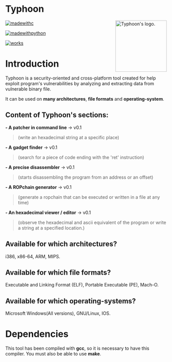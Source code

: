 # Typhoon

<img src="http://image.noelshack.com/fichiers/2018/50/1/1544456374-tornado-2.png" align="right" title="Typhoon's logo." height="160px" width="160px"/>

[![madewithc](https://forthebadge.com/images/badges/made-with-c.svg)]()

[![madewithpython](https://forthebadge.com/images/badges/made-with-python.svg)]()

[![works](https://forthebadge.com/images/badges/60-percent-of-the-time-works-every-time.svg)]()

# Introduction

Typhoon is a security-oriented and cross-platform tool created for help exploit program's vulnerabilities by analyzing and extracting data from vulnerable binary file.

It can be used on **many architectures**, **file formats** and **operating-system**.

## Content of Typhoon's sections: 

**- A patcher in command line** -> v0.1 
> (write an hexadecimal string at a specific place)

**- A gadget finder** -> v0.1 
> (search for a piece of code ending with the 'ret' instruction)

**- A precise disassembler** -> v0.1 
> (starts disassembling the program from an address or an offset)

**- A ROPchain generator** -> v0.1 
> (generate a ropchain that can be executed or written in a file at any time)

**- An hexadecimal viewer / editor** -> v0.1 
> (observe the hexadecimal and ascii equivalent of the program or write a string at a specified location.)

## Available for which architectures?

i386, x86-64, ARM, MIPS.

## Available for which file formats?

Executable and Linking Format (ELF), Portable Executable (PE), Mach-O.

## Available for which operating-systems?

Microsoft Windows(All versions), GNU/Linux, IOS.

# Dependencies

This tool has been compiled with **gcc**, so it is necessary to have this compiler. You must also be able to use **make**.
